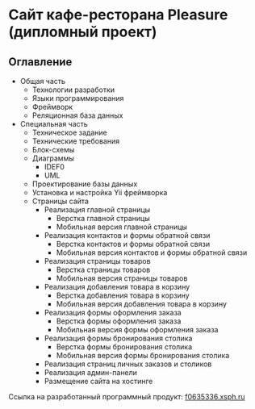 # Сайт кафе-ресторана Pleasure (дипломный проект)
## Оглавление
- Общая часть
    - Технологии разработки
    - Языки программирования
    - Фреймворк
    - Реляционная база данных
- Специальная часть
  - Техническое задание  
  - Технические требования  
  - Блок-схемы
  - Диаграммы
    - IDEF0
    - UML
  - Проектирование базы данных  
  - Установка и настройка Yii фреймворка
  - Страницы сайта
    - Реализация главной страницы
      - Верстка главной страницы
      - Мобильная версия главной страницы
    - Реализация контактов и формы обратной связи
      - Верстка контактов и формы обратной связи
      - Мобильная версия контактов и формы обратной связи
    - Реализация страницы товаров
      - Верстка страницы товаров
      - Мобильная версия страницы товаров
    - Реализация добавления товара в корзину
      - Верстка добавления товара в корзину
      - Мобильная версия добавления товара в корзину
    - Реализация формы оформления заказа
      - Верстка формы оформления заказа
      - Мобильная версия формы оформления заказа
    - Реализация формы бронирования столика
      - Верстка формы бронирования столика
      - Мобильная версия формы бронирования столика
    - Реализация страниц личных заказов и столиков
    - Реализация админ-панели
    - Размещение сайта на хостинге

Ссылка на разработанный программный продукт: [f0635336.xsph.ru](http://f0635336.xsph.ru/)
